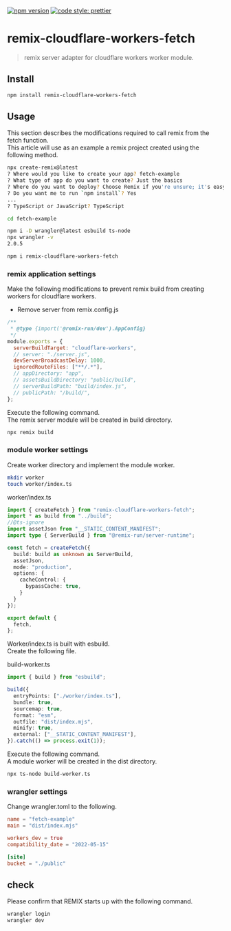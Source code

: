 [![npm version](https://badge.fury.io/js/angular2-expandable-list.svg)](https://badge.fury.io/js/angular2-expandable-list)
[![code style: prettier](https://img.shields.io/badge/code_style-prettier-ff69b4.svg?style=flat-square)](https://github.com/prettier/prettier)

# remix-cloudflare-workers-fetch

> remix server adapter for cloudflare workers worker module.

## Install

```sh
npm install remix-cloudflare-workers-fetch
```

## Usage

This section describes the modifications required to call remix from the fetch function.    
This article will use as an example a remix project created using the following method.

```sh
npx create-remix@latest
? Where would you like to create your app? fetch-example
? What type of app do you want to create? Just the basics
? Where do you want to deploy? Choose Remix if you're unsure; it's easy to change deployment targets. Cloudflare Workers
? Do you want me to run `npm install`? Yes
...
? TypeScript or JavaScript? TypeScript

cd fetch-example

npm i -D wrangler@latest esbuild ts-node
npx wrangler -v
2.0.5

npm i remix-cloudflare-workers-fetch
```

### remix application settings

Make the following modifications to prevent remix build from creating workers for cloudflare workers.  

- Remove server from remix.config.js

```js
/**
 * @type {import('@remix-run/dev').AppConfig}
 */
module.exports = {
  serverBuildTarget: "cloudflare-workers",
  // server: "./server.js", 
  devServerBroadcastDelay: 1000,
  ignoredRouteFiles: ["**/.*"],
  // appDirectory: "app",
  // assetsBuildDirectory: "public/build",
  // serverBuildPath: "build/index.js",
  // publicPath: "/build/",
};
```
Execute the following command.  
The remix server module will be created in build directory.

```sh
npx remix build
```


### module worker settings

Create worker directory and implement the module worker.

```sh
mkdir worker
touch worker/index.ts
```

worker/index.ts
```ts
import { createFetch } from "remix-cloudflare-workers-fetch";
import * as build from "../build";
//@ts-ignore
import assetJson from "__STATIC_CONTENT_MANIFEST";
import type { ServerBuild } from "@remix-run/server-runtime";

const fetch = createFetch({
  build: build as unknown as ServerBuild,
  assetJson,
  mode: "production",
  options: {
    cacheControl: {
      bypassCache: true,
    }
  }
});

export default {
  fetch,
};
```

Worker/index.ts is built with esbuild.  
Create the following file.

build-worker.ts
```ts
import { build } from "esbuild";

build({
  entryPoints: ["./worker/index.ts"],
  bundle: true,
  sourcemap: true,
  format: "esm",
  outfile: "dist/index.mjs",
  minify: true,
  external: ["__STATIC_CONTENT_MANIFEST"],
}).catch(() => process.exit(1));
```

Execute the following command.  
A module worker will be created in the dist directory.

```sh
npx ts-node build-worker.ts
```

### wrangler settings

Change wrangler.toml to the following.

```toml
name = "fetch-example"
main = "dist/index.mjs"

workers_dev = true
compatibility_date = "2022-05-15"

[site]
bucket = "./public"
```

## check

Please confirm that REMIX starts up with the following command.

```sh
wrangler login
wrangler dev
```